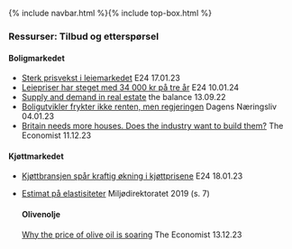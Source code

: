 {% include navbar.html %}{% include top-box.html %}

### Ressurser: Tilbud og etterspørsel

#### Boligmarkedet
- [Sterk prisvekst i leiemarkedet](https://e24.no/naeringsliv/i/nQvP1J/sterk-prisvekst-i-leiemarkedet-stor-ubalanse-mellom-tilbud-og-etterspoersel) E24 17.01.23
- [Leiepriser har steget med 34 000 kr på tre år](https://e24.no/norsk-oekonomi/i/APOBrE/leieprisene-har-steget-med-34000-kroner-paa-tre-aar) E24 10.01.24
- [Supply and demand in real estate](https://www.thebalancemoney.com/real-estate-supply-and-demand-2866979) the balance 13.09.22
- [Boligutvikler frykter ikke renten, men regjeringen](https://www.dn.no/eiendom/boligpriser/marius-gonsholt-hov/randi-marjamaa/boligutvikler-frykter-ikke-renten-men-regjeringen-det-vil-prege-boligmarkedet-helt-enormt/2-1-1383011) Dagens Næringsliv 04.01.23
- [Britain needs more houses. Does the industry want to build them?](https://www.economist.com/britain/2023/12/11/britain-needs-more-houses-does-the-industry-want-to-build-them) The Economist 11.12.23
#### Kjøttmarkedet
- [Kjøttbransjen spår kraftig økning i kjøttprisene](https://e24.no/naeringsliv/i/3E53zd/kjoettbransjen-spaar-kraftig-oekning-i-kjoettprisene) E24 18.01.23
- [Estimat på elastisiteter](https://www.miljodirektoratet.no/globalassets/publikasjoner/m1492/m1492.pdf) Miljødirektoratet 2019 (s. 7)

  #### Olivenolje
  [Why the price of olive oil is soaring](https://www.economist.com/the-economist-explains/2023/12/13/why-the-price-of-olive-oil-is-soaring) The Economist 13.12.23
